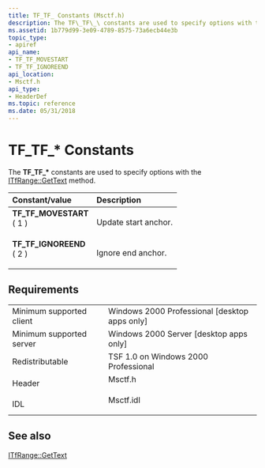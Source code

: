 ```yaml
---
title: TF_TF_ Constants (Msctf.h)
description: The TF\_TF\_\ constants are used to specify options with the ITfRange GetText method.
ms.assetid: 1b779d99-3e09-4789-8575-73a6ecb44e3b
topic_type:
- apiref
api_name:
- TF_TF_MOVESTART
- TF_TF_IGNOREEND
api_location:
- Msctf.h
api_type:
- HeaderDef
ms.topic: reference
ms.date: 05/31/2018
---
```


# TF\_TF\_\* Constants

The **TF\_TF\_\*** constants are used to specify options with the [ITfRange::GetText](/windows/desktop/api/msctf/nf-msctf-itfrange-gettext) method.



| Constant/value                                                                                                                                                                                                                  | Description                     |
|:--------------------------------------------------------------------------------------------------------------------------------------------------------------------------------------------------------------------------------|:--------------------------------|
| <span id="TF_TF_MOVESTART"></span><span id="tf_tf_movestart"></span><dl> <dt>**TF\_TF\_MOVESTART**</dt> <dt>( 1 )</dt> </dl> | Update start anchor.<br/> |
| <span id="TF_TF_IGNOREEND"></span><span id="tf_tf_ignoreend"></span><dl> <dt>**TF\_TF\_IGNOREEND**</dt> <dt>( 2 )</dt> </dl> | Ignore end anchor.<br/>   |



## Requirements



|                                     |                                                                                      |
|-------------------------------------|--------------------------------------------------------------------------------------|
| Minimum supported client<br/> | Windows 2000 Professional \[desktop apps only\]<br/>                           |
| Minimum supported server<br/> | Windows 2000 Server \[desktop apps only\]<br/>                                 |
| Redistributable<br/>          | TSF 1.0 on Windows 2000 Professional<br/>                                      |
| Header<br/>                   | <dl> <dt>Msctf.h</dt> </dl>   |
| IDL<br/>                      | <dl> <dt>Msctf.idl</dt> </dl> |



## See also

<dl> <dt>

[ITfRange::GetText](/windows/desktop/api/msctf/nf-msctf-itfrange-gettext)
</dt> </dl>

 

